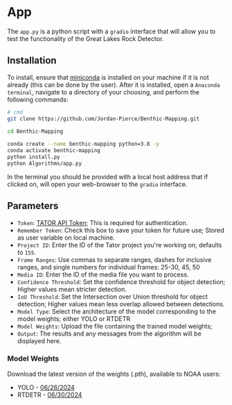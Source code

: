 # App

The `app.py` is a python script with a `gradio` interface that will allow you to test the functionality of the Great 
Lakes Rock Detector.

## Installation

To install, ensure that [miniconda](https://repo.anaconda.com/miniconda/Miniconda3-latest-Windows-x86_64.exe) is 
installed on your machine if it is not already (this can be done by the user). After it is installed, open a `Anaconda
terminal`, navigate to a directory of your choosing, and perform the following commands:
```bash
# cmd
git clone https://github.com/Jordan-Pierce/Benthic-Mapping.git

cd Benthic-Mapping
 
conda create --name benthic-mapping python=3.8 -y
conda activate benthic-mapping
python install.py
python Algorithms/app.py
```
In the terminal you should be provided with a local host address that if clicked on, will open your web-browser to the 
`gradio` interface.

## Parameters

- `Token`: [TATOR API Token](https://www.tator.io/docs/developer-guide/getting-started/get-an-api-token); This is required for authentication.
- `Remember Token`: Check this box to save your token for future use; Stored as user variable on local machine.
- `Project ID`: Enter the ID of the Tator project you're working on; defaults to `155`.
- `Frame Ranges`: Use commas to separate ranges, dashes for inclusive ranges, and single numbers for individual frames: 25-30, 45, 50
- `Media ID`: Enter the ID of the media file you want to process.
- `Confidence Threshold`: Set the confidence threshold for object detection; Higher values mean stricter detection.
- `IoU Threshold`: Set the Intersection over Union threshold for object detection; Higher values mean less overlap allowed between detections.
- `Model Type`: Select the architecture of the model corresponding to the model weights; either YOLO or RTDETR
- `Model Weights`: Upload the file containing the trained model weights;
- `Output`: The results and any messages from the algorithm will be displayed here.


### Model Weights

Download the latest version of the weights (.pth), available to NOAA users:
- YOLO - [06/26/2024](https://drive.google.com/file/d/1vcsO9rQr0lScHuBLISBR72Xgr1kpYIec/view?usp=drive_link)
- RTDETR - [06/30/2024](https://drive.google.com/file/d/1qotY6xEF5Y3cOknseGROEqtpUa3AnVZ2/view?usp=drive_link)